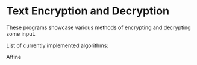 # Text Encryption and Decryption
These programs showcase various methods of encrypting and decrypting some input.

List of currently implemented algorithms:

Affine


